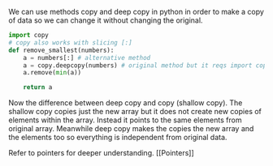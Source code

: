 We can use methods copy and deep copy in python in order to make a copy of data so we can change it without changing the original.

```python
import copy
# copy also works with slicing [:]
def remove_smallest(numbers):
	a = numbers[:] # alternative method
	a = copy.deepcopy(numbers) # original method but it reqs import copy
	a.remove(min(a))

	return a
```

Now the difference between deep copy and copy (shallow copy).
The shallow copy copies just the new array but it does not create new copies of elements within the array.
Instead it points to the same elements from original array.
Meanwhile deep copy makes the copies the new array and the elements too so everything is independent from original data.

Refer to pointers for deeper understanding.
[[Pointers]]